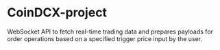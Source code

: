 # CoinDCX-project
  WebSocket API to fetch real-time  trading data and prepares payloads for order operations based on a specified trigger price input by  the user. 
